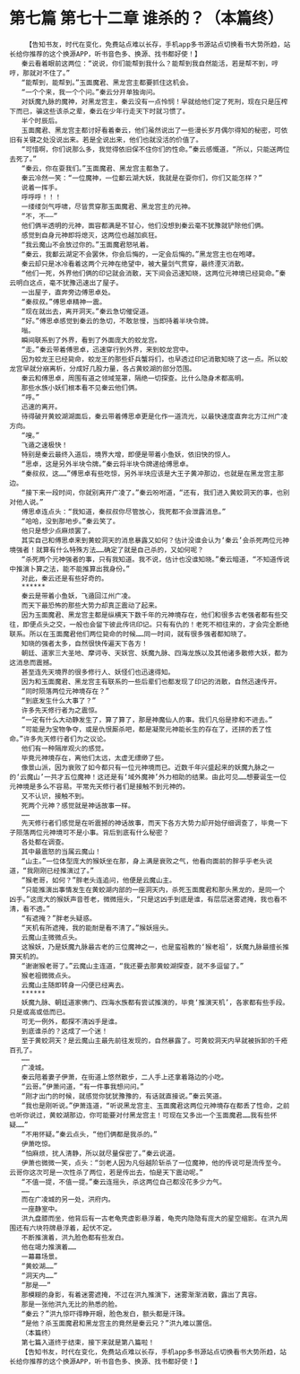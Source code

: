 # 第七篇 第七十二章 谁杀的？（本篇终）
        【告知书友，时代在变化，免费站点难以长存，手机app多书源站点切换看书大势所趋，站长给你推荐的这个换源APP，听书音色多、换源、找书都好使！】
       秦云看着眼前这两位：“说说，你们能帮到我什么？能帮到我自然能活，若是帮不到，哼哼，那就对不住了。”
       “能帮到，能帮到。”玉面魔君、黑龙宫主都要抓住这机会。
       “一个个来，我一个个问。”秦云分开单独询问。
       对妖魔九脉的魔神，对黑龙宫主，秦云没有一点怜悯！早就给他们定了死刑，现在只是压榨下而已，骗这些该杀之辈，秦云在少年行走天下时就习惯了。
       半个时辰后。
       玉面魔君、黑龙宫主都讨好看着秦云，他们虽然说出了一些漫长岁月偶尔得知的秘密，可依旧有关键之处没说出来。若是全说出来，他们也就没活的价值了。
       “可惜啊，你们说那么多，我觉得依旧保不住你们的性命。”秦云感慨道，“所以，只能送两位去死了。”
       “秦云，你在耍我们。”玉面魔君、黑龙宫主都急了。
       秦云冷然一笑：“一位魔神，一位鄱云湖大妖，我就是在耍你们，你们又能怎样？”
       说着一挥手。
       呼呼呼！！！
       一缕缕剑气呼啸，尽皆贯穿那玉面魔君、黑龙宫主的元神。
       “不，不——”
       他们俩半透明的元神，面容都满是不甘心，他们没想到秦云毫不犹豫就铲除他们俩。
       感觉到自身元神即将熄灭，这两位也越加疯狂。
       “我云魔山不会放过你的。”玉面魔君怒吼着。
       “秦云，我鄱云湖定不会罢休，你会后悔的，一定会后悔的。”黑龙宫主也在咆哮。
       秦云却只是冰冷看着这两个元神在绝望中，被大量剑气贯穿，最终湮灭消散。
       “他们一死，外界他们俩的印记就会消散，天下间会迅速知晓，这两位元神境已经毙命。”秦云明白这点，毫不犹豫迅速出了屋子。
       一出屋子，直奔旁边傅思卓处。
       “秦叔叔。”傅思卓精神一震。
       “现在就出去，离开洞天。”秦云急切催促道。
       “好。”傅思卓感觉到秦云的急切，不敢怠慢，当即持着半块令牌。
       嗡。
       瞬间联系到了外界，看到了外面庞大的蛟龙宫。
       “走。”秦云带着傅思卓，迅速穿行到外界，来到蛟龙宫中。
       因为蛟龙王已经毙命，蛟龙王的那些虾兵蟹将们，也早透过印记消散知晓了这一点。所以蛟龙宫早就分崩离析，分成好几股力量，各占黄蛟湖的部分范围。
       秦云和傅思卓，周围有道之领域笼罩，隔绝一切探查。比什么隐身术都高明。
       那些水族小妖们根本看不见秦云他们俩。
       “呼。”
       迅速的离开。
       待得破开黄蛟湖湖面后，秦云带着傅思卓更是化作一道流光，以最快速度直奔北方江州广凌方向。
       “嗖。”
       飞遁之速极快！
       特别是秦云最终入道后，境界大增，即便是带着小鱼妖，依旧快的惊人。
       “思卓，这是另外半块令牌。”秦云将半块令牌递给傅思卓。
       “秦叔叔，这……”傅思卓有些吃惊，另外半块应该是大王子黄冲那边，也就是在黑龙宫主那边。
       “接下来一段时间，你就别离开广凌了。”秦云吩咐道，“还有，我们进入黄蛟洞天的事，也别对他人说。”
       傅思卓连点头：“我知道，秦叔叔你尽管放心，我死都不会泄露消息。”
       “哈哈，没到那地步。”秦云笑了。
       他只是想少点麻烦罢了。
       其实自己和傅思卓来到黄蛟洞天的消息暴露又如何？估计没谁会认为‘秦云’会杀死两位元神境强者！就算有什么特殊方法……确定了就是自己杀的，又如何呢？
       “杀死两个元神强者的事，只有我知道。我不说，估计也没谁知晓。”秦云暗道，“不知道传说中推演卜算之法，能不能推算出我身份。”
       对此，秦云还是有些好奇的。
       ******
       秦云是带着小鱼妖，飞遁回江州广凌。
       而天下最恐怖的那些大势力却真正震动了起来。
       因为玉面魔君、黑龙宫主都是纵横天下数千年的元神境存在，他们和很多古老强者都有些交往，即便点头之交，一般也会留下彼此传讯印记。只有有仇的！老死不相往来的，才会完全断绝联系。所以在玉面魔君他们两位毙命的时候……同一时间，就有很多强者都知晓了。
       知晓的强者太多，自然很快传遍天下各方！
       朝廷、道家三大圣地、摩诃寺、天妖宫、妖魔九脉、四海龙族以及其他诸多散修大妖，都为这消息而震撼。
       甚至连先天境界的很多修行人、妖怪们也迅速得知。
       因为和玉面魔君、黑龙宫主有联系的一些后辈们也都发现了印记的消散，自然迅速传开。
       “同时陨落两位元神境存在？”
       “到底发生什么大事了？”
       许多先天修行者为之震惊。
       “一定有什么大动静发生了，算了算了，那是神魔仙人的事。我们凡俗是掺和不进去。”
       “可能是为宝物争夺，或是仇恨厮杀吧，都是凝聚元神能长生的存在了，还拼的丢了性命。”许多先天修行者们为之议论。
       他们有一种隔岸观火的感觉。
       毕竟元神境存在，离他们太远，太虚无缥缈了些。
       像景山派，因为衰败了如今都只有一位元神境而已。近数千年兴盛起来的妖魔九脉之一的‘云魔山’一共才五位魔神！这还是有‘域外魔神’外力相助的结果。由此可见……想要诞生一位元神境是多么不容易。平常先天修行者们是接触不到元神的。
       又不认识，接触不到。
       死两个元神？感觉就是神话故事一样。
       ……
       先天修行者们感觉是在听震撼的神话故事，而天下各方大势力却开始仔细调查了，毕竟一下子陨落两位元神境可不是小事。背后到底有什么秘密？
       各处都在调查。
       其中最震怒的当属云魔山！
       “山主。”一位体型庞大的猴妖坐在那，身上满是衰败之气，他看向面前的胖乎乎老头说道，“我刚刚已经推演过了。”
       “猴老哥，如何？”胖老头连追问，他便是云魔山主。
       “只能推演出事情发生在黄蛟湖内部的一座洞天内，杀死玉面魔君和那头黑龙的，是同一个凶手。”这庞大的猴妖声音苍老，微微摇头，“只是这凶手到底是谁，有层层迷雾遮掩，我也看不清，看不透。”
       “有遮掩？”胖老头疑惑。
       “天机有所遮掩，我的能耐是看不清了。”猴妖摇头。
       云魔山主微微点头。
       这猴妖，乃是妖魔九脉最古老的三位魔神之一，也是蛮祖教的‘猴老祖’，妖魔九脉最擅长推算天机的。
       “谢谢猴老哥了。”云魔山主连道，“我还要去那黄蛟湖探查，就不多逗留了。”
       猴老祖微微点头。
       云魔山主随即转身一闪便已经离去。
       ******
       妖魔九脉、朝廷道家佛门、四海水族都有尝试推演的，毕竟‘推演天机’，各家都有些手段。只是或高或低而已。
       可无一例外，都探不清凶手是谁。
       到底谁杀的？这成了一个迷！
       至于黄蛟洞天？是云魔山主最先前往发现的，自然暴露了。可黄蛟洞天内早就被拆卸的千疮百孔了。
       ……
       广凌城。
       秦云陪着妻子伊萧，在街道上悠然散步，二人手上还拿着路边的小吃。
       “云哥。”伊萧问道，“有一件事我想问问。”
       “刚才出门的时候，就感觉你犹犹豫豫的，有话就直接说。”秦云笑道。
       “我也是刚听说。”伊萧连道，“听说黑龙宫主、玉面魔君这两位元神境存在都丢了性命，之前也听你说过，黄蛟湖那边，你可能要对付黑龙宫主！可现在又多出一个玉面魔君……我有些怀疑……”
       “不用怀疑。”秦云点头，“他们俩都是我杀的。”
       伊萧吃惊。
       “怕麻烦，扰人清静，所以就尽量保密了。”秦云说道。
       伊萧也微微一笑，点头：“剑老人因为凡俗越阶斩杀了一位魔神，他的传说可是流传至今。云哥你这次可是一次性杀了两位，若是传出去，怕是天下震动呢。”
       “不值一提，不值一提。”秦云连摇头，杀这两位自己都没花多少力气。
       ……
       而在广凌城的另一处，洪府内。
       一座静室中。
       洪九盘膝而坐，他背后有一古老龟壳虚影悬浮着，龟壳内隐隐有庞大的星空缩影。在洪九周围还有六块符牌悬浮着，起伏不定。
       不断推演着，洪九脸色都有些发白。
       他在竭力推演着……
       一幕幕场景。
       “黄蛟湖……”
       “洞天内……”
       “那是——”
       那模糊的身影，有着迷雾遮掩，不过在洪九推演下，迷雾渐渐消散，露出了真容。
       那是一张他洪九无比的熟悉的脸。
       “秦云？”洪九惊吓得睁开眼，脸色发白，额头都是汗珠。
       “是他？杀玉面魔君和黑龙宫主的竟然是秦云兄？”洪九难以置信。
       （本篇终）
       第七篇入道终于结束，接下来就是第八篇啦！
       【告知书友，时代在变化，免费站点难以长存，手机app多书源站点切换看书大势所趋，站长给你推荐的这个换源APP，听书音色多、换源、找书都好使！】